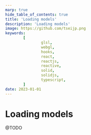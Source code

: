 ```yaml
---
marp: true
hide_table_of_contents: true
title: 'Loading models'
description: 'Loading models'
image: https://github.com/tseijp.png
keywords:
        [
                glsl,
                webgl,
                hooks,
                react,
                reactjs,
                reactive,
                solid,
                solidjs,
                typescript,
        ]
date: 2023-01-01
---
```


# Loading models

@TODO
